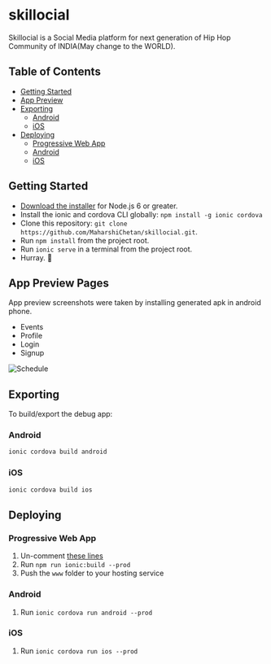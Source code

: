 # skillocial

Skillocial is a Social Media platform for next generation of Hip Hop Community of INDIA(May change to the WORLD).

## Table of Contents

- [Getting Started](#getting-started)
- [App Preview](#app-preview)
- [Exporting](#exporting)
  - [Android](#android)
  - [iOS](#ios)
- [Deploying](#deploying)
  - [Progressive Web App](#progressive-web-app)
  - [Android](#android)
  - [iOS](#ios)

## Getting Started

- [Download the installer](https://nodejs.org/) for Node.js 6 or greater.
- Install the ionic and cordova CLI globally: `npm install -g ionic cordova`
- Clone this repository: `git clone https://github.com/MaharshiChetan/skillocial.git`.
- Run `npm install` from the project root.
- Run `ionic serve` in a terminal from the project root.
- Hurray. :tada:

## App Preview Pages

App preview screenshots were taken by installing generated apk in android phone.

- Events
- Profile
- Login
- Signup

<img src="https://camo.githubusercontent.com/65827e724fac3d3532d00b8043fee21b045ddfe3/68747470733a2f2f676475726c2e636f6d2f414e366e" alt="Schedule">

## Exporting

To build/export the debug app:

### Android

```sh
ionic cordova build android
```

### iOS

```sh
ionic cordova build ios
```

## Deploying

### Progressive Web App

1. Un-comment [these lines](https://github.com/MaharshiChetan/skillocial/blob/master/src/index.html#L35)
2. Run `npm run ionic:build --prod`
3. Push the `www` folder to your hosting service

### Android

1. Run `ionic cordova run android --prod`

### iOS

1. Run `ionic cordova run ios --prod`
